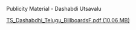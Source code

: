 Publicity Material - Dashabdi Utsavalu

[TS\_Dashabdhi\_Telugu\_BillboardsF.pdf (10.06 MB)](../files/5ac4f003-93f0-48ab-998d-87f3db0a4661.pdf)